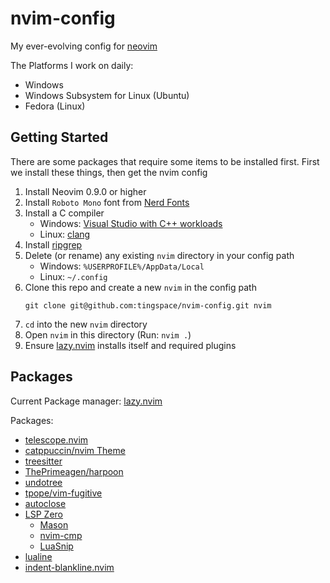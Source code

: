 # nvim-config

My ever-evolving config for [neovim](https://neovim.io/)

The Platforms I work on daily:
- Windows
- Windows Subsystem for Linux (Ubuntu)
- Fedora (Linux)


## Getting Started

There are some packages that require some items to be installed first. First we install these things, then get the nvim config

1. Install Neovim 0.9.0 or higher
2. Install `Roboto Mono` font from [Nerd Fonts](https://www.nerdfonts.com/font-downloads)
3. Install a C compiler 
    - Windows: [Visual Studio with C++ workloads](https://visualstudio.microsoft.com/vs/features/cplusplus/)
    - Linux: [clang](https://packages.fedoraproject.org/pkgs/llvm/clang/)
4. Install [ripgrep](https://github.com/BurntSushi/ripgrep#installation)
5. Delete (or rename) any existing `nvim` directory in your config path
    - Windows: `%USERPROFILE%/AppData/Local`
    - Linux: `~/.config`
6. Clone this repo and create a new `nvim` in the config path
    ```shell
    git clone git@github.com:tingspace/nvim-config.git nvim
    ```
7. `cd` into the new `nvim` directory
8. Open `nvim` in this directory (Run: `nvim .`)
9. Ensure [lazy.nvim](https://github.com/folke/lazy.nvim) installs itself and required plugins


## Packages

Current Package manager: [lazy.nvim](https://github.com/folke/lazy.nvim)

Packages:
- [telescope.nvim](https://github.com/nvim-telescope/telescope.nvim)
- [catppuccin/nvim Theme](https://github.com/catppuccin/nvim)
- [treesitter](https://github.com/nvim-treesitter/nvim-treesitter)
- [ThePrimeagen/harpoon](https://github.com/ThePrimeagen/harpoon)
- [undotree](https://github.com/mbbill/undotree)
- [tpope/vim-fugitive](https://github.com/tpope/vim-fugitive)
- [autoclose](https://github.com/m4xshen/autoclose.nvim)
- [LSP Zero](https://github.com/VonHeikemen/lsp-zero.nvim)
    - [Mason](https://github.com/williamboman/mason.nvim)
    - [nvim-cmp](https://github.com/hrsh7th/nvim-cmp)
    - [LuaSnip](https://github.com/L3MON4D3/LuaSnip)
- [lualine](https://github.com/nvim-lualine/lualine.nvim)
- [indent-blankline.nvim](https://github.com/lukas-reineke/indent-blankline.nvim)
